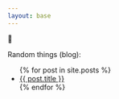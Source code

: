 ```yaml
---
layout: base
---
```


👾

Random things (blog):

<ul class="pure-menu-list">
  {% for post in site.posts %}
    <li>
      <a href="{{ post.url }}">{{ post.title }}</a>
    </li>
  {% endfor %}
</ul>
